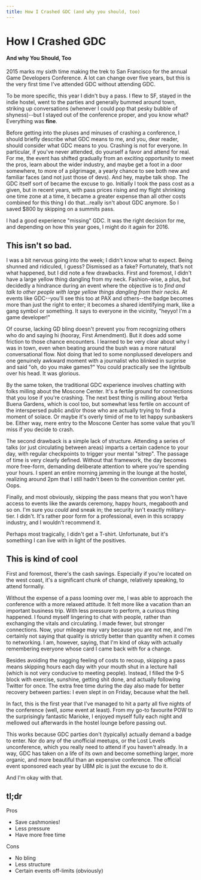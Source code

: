 ```yaml
---
title: How I Crashed GDC (and why you should, too)
---
```


How I Crashed GDC
=================
#### And why You Should, Too

2015 marks my sixth time making the trek to San Francisco for the annual Game Developers Conference. A lot can change over five years, but this is the very first time I've attended GDC without attending GDC.

To be more specific, this year I didn't buy a pass. I flew to SF, stayed in the indie hostel, went to the parties and generally bummed around town, striking up conversations (whenever I could pop that pesky bubble of shyness)--but I stayed out of the conference proper, and you know what? Everything was **fine**.

Before getting into the pluses and minuses of crashing a conference, I should briefly describe what GDC means to me, and you, dear reader, should consider what GDC means to you. Crashing is not for everyone. In particular, if you've never attended, do yourself a favor and attend for real.  For me, the event has shifted gradually from an exciting opportunity to meet the pros, learn about the wider industry, and maybe get a foot in a door somewhere, to more of a pilgrimage, a yearly chance to see both new and familiar faces (and not just those of devs). And hey, maybe talk shop. The GDC itself sort of became the excuse to go. Initially I took the pass cost as a given, but in recent years, with pass prices rising and my flight shrinking one time zone at a time, it became a greater expense than all other costs combined for this thing I do that...really isn't about GDC anymore. So I saved $800 by skipping on a summits pass.

I had a good experience "missing" GDC. It was the right decision for me, and depending on how this year goes, I might do it again for 2016.

This isn't so bad.
------------------

I was a bit nervous going into the week; I didn't know what to expect. Being shunned and ridiculed, I guess? Dismissed as a fake? Fortunately, that’s not what happened, but I did note a few drawbacks. First and foremost, I didn't have a large yellow thing dangling from my neck. Fashion-wise, a plus, but decidedly a hindrance during an event where the objective is to *find and talk to other people with large yellow things dangling from their necks*. At events like GDC--you'll see this too at PAX and others--the badge becomes more than just the right to enter; it becomes a shared identifying mark, like a gang symbol or something. It says to everyone in the vicinity, "heyyo! I'm a game developer!"

Of course, lacking GD bling doesn't prevent you from recognizing others who do and saying hi (hooray, First Amendment). But it does add some friction to those chance encounters. I learned to be very clear about why I was in town, even when beating around the bush was a more natural conversational flow. Not doing that led to some nonplussed developers and one genuinely awkward moment with a journalist who blinked in surprise and said "oh, do you make games?" You could practically see the lightbulb over his head. It was glorious.

By the same token, the traditional GDC experience involves chatting with folks milling about the Moscone Center. It's a fertile ground for connections that you lose if you're crashing. The next best thing is milling about Yerba Buena Gardens, which is cool too, but somewhat less fertile on account of the interspersed public and/or those who are actually trying to find a moment of solace. Or maybe it's overly timid of me to let happy sunbaskers be. Either way, mere entry to the Moscone Center has some value that you'll miss if you decide to crash.

The second drawback is a simple lack of structure. Attending a series of talks (or just circulating between areas) imparts a certain cadence to your day, with regular checkpoints to trigger your mental "sitrep". The passage of time is very clearly defined. Without that framework, the day becomes more free-form, demanding deliberate attention to where you're spending your hours. I spent an entire morning jamming in the lounge at the hostel, realizing around 2pm that I still hadn't been to the convention center yet. Oops.

Finally, and most obviously, skipping the pass means that you won't have access to events like the awards ceremony, happy hours, megabooth and so on. I'm sure you *could* and sneak in; the security isn't exactly military-tier. I didn't. It's rather poor form for a professional, even in this scrappy industry, and I wouldn't recommend it.

Perhaps most tragically, I didn't get a T-shirt. Unfortunate, but it's something I can live with in light of the positives.

This is kind of cool
--------------------

First and foremost, there's the cash savings. Especially if you're located on the west coast, it's a significant chunk of change, relatively speaking, to attend formally.

Without the expense of a pass looming over me, I was able to approach the conference with a more relaxed attitude. It felt more like a vacation than an important business trip. With less pressure to perform, a curious thing happened. I found myself lingering to chat with people, rather than exchanging the vitals and circulating. I made fewer, but stronger connections. Now, your mileage may vary because you are not me, and I'm certainly not saying that quality is strictly better than quantity when it comes to networking. I am, however, saying, that I'm kind of okay with actually remembering everyone whose card I came back with for a change.

Besides avoiding the nagging feeling of costs to recoup, skipping a pass means skipping hours each day with your mouth shut in a lecture hall (which is not very conducive to meeting people). Instead, I filled the 9-5 block with exercise, sunshine, getting shit done, and actually following Twitter for once. The extra free time during the day also made for better recovery between parties: I even slept in on Friday, because what the hell.

In fact, this is the first year that I've managed to hit a party all five nights of the conference (well, *some* event at least). From my go-to favourite POW to the surprisingly fantastic Marioke, I enjoyed myself fully each night and mellowed out afterwards in the hostel lounge before passing out.

This works because GDC parties don't (typically) actually demand a badge to enter. Nor do any of the unofficial meetups, or the Lost Levels unconference, which you really need to attend if you haven't already. In a way, GDC has taken on a life of its own and become something larger, more organic, and more beautiful than an expensive conference. The official event sponsored each year by UBM plc is just the excuse to do it. 

And I'm okay with that.

tl;dr
-----

Pros
* Save cashmonies!
* Less pressure
* Have more free time

Cons
* No bling
* Less structure
* Certain events off-limits (obviously)
